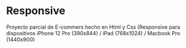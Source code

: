 # Responsive
Proyecto parcial de E-commers hecho en Html y Css (Responsive para dispositivos iPhone 12 Pro (390x844) / iPad (768x1024) / Macbook Pro (1440x900)
